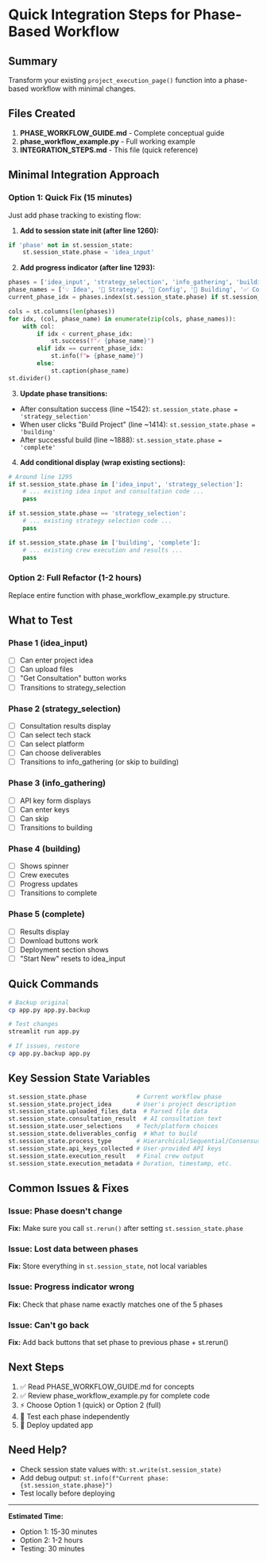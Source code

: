 # Quick Integration Steps for Phase-Based Workflow

## Summary
Transform your existing `project_execution_page()` function into a phase-based workflow with minimal changes.

## Files Created
1. **PHASE_WORKFLOW_GUIDE.md** - Complete conceptual guide
2. **phase_workflow_example.py** - Full working example  
3. **INTEGRATION_STEPS.md** - This file (quick reference)

## Minimal Integration Approach

### Option 1: Quick Fix (15 minutes)
Just add phase tracking to existing flow:

1. **Add to session state init (after line 1260):**
```python
if 'phase' not in st.session_state:
    st.session_state.phase = 'idea_input'
```

2. **Add progress indicator (after line 1293):**
```python
phases = ['idea_input', 'strategy_selection', 'info_gathering', 'building', 'complete']
phase_names = ['💡 Idea', '🎯 Strategy', '🔐 Config', '🚀 Building', '✅ Complete']
current_phase_idx = phases.index(st.session_state.phase) if st.session_state.phase in phases else 0

cols = st.columns(len(phases))
for idx, (col, phase_name) in enumerate(zip(cols, phase_names)):
    with col:
        if idx < current_phase_idx:
            st.success(f"✓ {phase_name}")
        elif idx == current_phase_idx:
            st.info(f"▶ {phase_name}")
        else:
            st.caption(phase_name)
st.divider()
```

3. **Update phase transitions:**
- After consultation success (line ~1542): `st.session_state.phase = 'strategy_selection'`
- When user clicks "Build Project" (line ~1414): `st.session_state.phase = 'building'`
- After successful build (line ~1888): `st.session_state.phase = 'complete'`

4. **Add conditional display (wrap existing sections):**
```python
# Around line 1295
if st.session_state.phase in ['idea_input', 'strategy_selection']:
    # ... existing idea input and consultation code ...
    pass

if st.session_state.phase == 'strategy_selection':
    # ... existing strategy selection code ...
    pass

if st.session_state.phase in ['building', 'complete']:
    # ... existing crew execution and results ...
    pass
```

### Option 2: Full Refactor (1-2 hours)
Replace entire function with phase_workflow_example.py structure.

## What to Test

### Phase 1 (idea_input)
- [ ] Can enter project idea
- [ ] Can upload files
- [ ] "Get Consultation" button works
- [ ] Transitions to strategy_selection

### Phase 2 (strategy_selection)  
- [ ] Consultation results display
- [ ] Can select tech stack
- [ ] Can select platform
- [ ] Can choose deliverables
- [ ] Transitions to info_gathering (or skip to building)

### Phase 3 (info_gathering)
- [ ] API key form displays
- [ ] Can enter keys
- [ ] Can skip
- [ ] Transitions to building

### Phase 4 (building)
- [ ] Shows spinner
- [ ] Crew executes
- [ ] Progress updates
- [ ] Transitions to complete

### Phase 5 (complete)
- [ ] Results display
- [ ] Download buttons work
- [ ] Deployment section shows
- [ ] "Start New" resets to idea_input

## Quick Commands

```bash
# Backup original
cp app.py app.py.backup

# Test changes
streamlit run app.py

# If issues, restore
cp app.py.backup app.py
```

## Key Session State Variables

```python
st.session_state.phase              # Current workflow phase
st.session_state.project_idea       # User's project description
st.session_state.uploaded_files_data  # Parsed file data
st.session_state.consultation_result  # AI consultation text
st.session_state.user_selections    # Tech/platform choices
st.session_state.deliverables_config  # What to build
st.session_state.process_type       # Hierarchical/Sequential/Consensus
st.session_state.api_keys_collected # User-provided API keys
st.session_state.execution_result   # Final crew output
st.session_state.execution_metadata # Duration, timestamp, etc.
```

## Common Issues & Fixes

### Issue: Phase doesn't change
**Fix:** Make sure you call `st.rerun()` after setting `st.session_state.phase`

### Issue: Lost data between phases
**Fix:** Store everything in `st.session_state`, not local variables

### Issue: Progress indicator wrong
**Fix:** Check that phase name exactly matches one of the 5 phases

### Issue: Can't go back
**Fix:** Add back buttons that set phase to previous phase + st.rerun()

## Next Steps

1. ✅ Read PHASE_WORKFLOW_GUIDE.md for concepts
2. ✅ Review phase_workflow_example.py for complete code
3. ⚡ Choose Option 1 (quick) or Option 2 (full)
4. 🧪 Test each phase independently  
5. 🎉 Deploy updated app

## Need Help?

- Check session state values with: `st.write(st.session_state)`
- Add debug output: `st.info(f"Current phase: {st.session_state.phase}")`
- Test locally before deploying

---

**Estimated Time:**
- Option 1: 15-30 minutes
- Option 2: 1-2 hours
- Testing: 30 minutes
